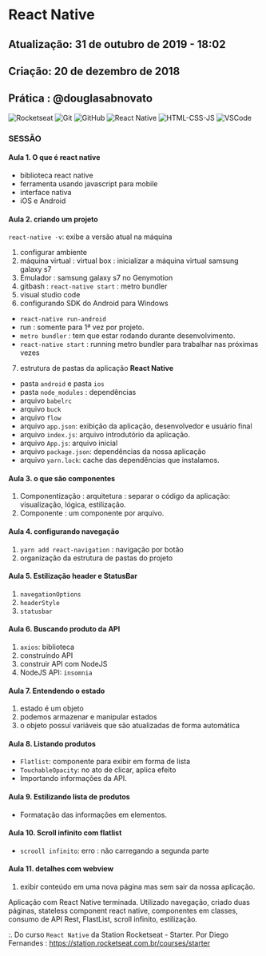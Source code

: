 # React Native

## Atualização: 31 de outubro de 2019 - 18:02
## Criação: 20 de dezembro de 2018
## Prática : @douglasabnovato

![Rocketseat](/images/logo-rocketseat.png)
![Git](/images/logo-git.png)
![GitHub](/images/logo-github.png) 
![React Native](/images/logo-react-native.png)
![HTML-CSS-JS](/images/logo-html-css-js.jpeg)
![VSCode](/images/logo-VSCode.png)

### SESSÃO

#### Aula 1. O que é react native
- biblioteca react native
- ferramenta usando javascript para mobile 
- interface nativa
- iOS e Android

#### Aula 2. criando um projeto
`react-native -v`: exibe a versão atual na máquina<br>
1. configurar ambiente
2. máquina virtual : virtual box : inicializar a máquina virtual samsung galaxy s7
3. Emulador : samsung galaxy s7 no Genymotion
4. gitbash : `react-native start` : metro bundler
5. visual studio code
6. configurando SDK do Android para Windows
- `react-native run-android`
- run : somente para 1ª vez por projeto.
- `metro bundler` : tem que estar rodando durante desenvolvimento.
- `react-native start` : running metro bundler para trabalhar nas próximas vezes
7. estrutura de pastas da aplicação **React Native**
- pasta `android` e pasta `ios`
- pasta `node_modules` : dependências
- arquivo `babelrc`
- arquivo `buck`
- arquivo `flow`
- arquivo `app.json`: exibição da aplicação, desenvolvedor e usuário final
- arquivo `index.js`: arquivo introdutório da aplicação.
- arquivo `App.js`: arquivo inicial
- arquivo `package.json`: dependências da nossa aplicação
- arquivo `yarn.lock`: cache das dependências que instalamos.

#### Aula 3. o que são componentes 
1. Componentização : arquitetura : separar o código da aplicação: visualização, lógica, estilização.
2. Componente : um componente por arquivo.

#### Aula 4. configurando navegação
1. `yarn add react-navigation` : navigação por botão
2. organização da estrutura de pastas do projeto

#### Aula 5. Estilização header e StatusBar
1. `navegationOptions`
2. `headerStyle`
3. `statusbar`

#### Aula 6. Buscando produto da API
1. `axios`: biblioteca
2. construíndo API
3. construir API com NodeJS
4. NodeJS API: `insomnia`

#### Aula 7. Entendendo o estado
1. estado é um objeto 
2. podemos armazenar e manipular estados
3. o objeto possuí variáveis que são atualizadas de forma automática

#### Aula 8. Listando produtos
- `Flatlist`: componente para exibir em forma de lista
- `TouchableOpacity`: no ato de clicar, aplica efeito
- Importando informações da API.

#### Aula 9. Estilizando lista de produtos
- Formatação das informações em elementos.

#### Aula 10. Scroll infinito com flatlist
- `scrooll infinito`: erro : não carregando a segunda parte 

#### Aula 11. detalhes com webview
1. exibir conteúdo em uma nova página mas sem sair da nossa aplicação.

Aplicação com React Native terminada. Utilizado navegação, criado duas páginas, stateless component react native, componentes em classes, consumo de API Rest, FlastList, scroll infinito, estilização. 

:. Do curso `React Native` da Station Rocketseat - Starter.
Por Diego Fernandes : https://station.rocketseat.com.br/courses/starter
